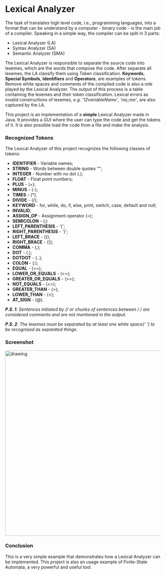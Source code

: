 # Lexical Analyzer

The task of translates high level code, i.e., programming languages, into
a format that can be understand by a computer - binary code - is the
main job of a compiler. Speaking in a simple way, the compiler can be
split in 3 parts:
- Lexical Analyzer (LA)
- Syntax Analyzer (SA)
- Semantic Analyzer (SMA)

The Lexical Analyzer is responsible to separate the source code into
lexemes, which are the words that compose the code. After separate all
lexemes, the LA classify them using Token classification. **Keywords**,
**Special Symbols**, **Identifiers** and **Operators**, are examples of
tokens. Remove white spaces and comments of the compiled code is also a
role played by the Lexical Analyzer. The output of this process is a
table containing the lexemes and their token classification. Lexical
errors as invalid constructions of lexemes, *e.g. '12variableName'*,
*'na;;me'*, are also captured by the LA.

This project is an implementation of a **simple** Lexical Analyzer made in Java.
It provides a GUI where the user can type the code and get the tokens of it.
It is also possible load the code from a file and make the analysis.

### Recognized Tokens
The Lexical Analyzer of this project recognizes the following classes
of tokens:
- **IDENTIFIER** - Variable names;
- **STRING** - Words between double quotes "";
- **INTEGER** - Number with no dot (.);
- **FLOAT** - Float point numbers;
- **PLUS** - (+);
- **MINUS** - (-);
- **TIMES** - (*),
- **DIVIDE** - (/);
- **KEYWORD** - for, while, do, if, else, print, switch, case, default and
  null;
- **INVALID**;
- **ASSIGN_OP** - Assignment operator (=);
- **SEMICOLON** - (;)
- **LEFT_PARENTHESIS** - '(';
- **RIGHT_PARENTHESIS** - ')';
- **LEFT_BRACE** - ({);
- **RIGHT_BRACE** - (});
- **COMMA** - (,);
- **DOT** - (.);
- **DOTDOT** - (..);
- **COLON** - (:);
- **EQUAL** - (==);
- **LOWER_OR_EQUALS** - (<=);
- **GREATER_OR_EQUALS** - (>=);
- **NOT_EQUALS** - (<>);
- **GREATER_THAN** - (>);
- **LOWER_THAN** - (<);
- **AT_SIGN** - (@).


***P.S. 1**: Sentences initiated by // or chunks of sentences between /* */
are considered comments and are not mentioned in the output.*

***P.S. 2**: The lexemes must be separated by at least one white space(' ')
to be recognized as separated things.*

### Screenshot
<img src="https://user-images.githubusercontent.com/36672867/76977097-9eef4f00-6913-11ea-886a-8eae70a68ecc.jpeg" alt="drawing" width="600"/>

### Conclusion
This is a very simple example that demonstrates how a Lexical Analyzer
can be implemented. This project is also an usage example of
Finite-State Automata, a very powerful and useful tool.